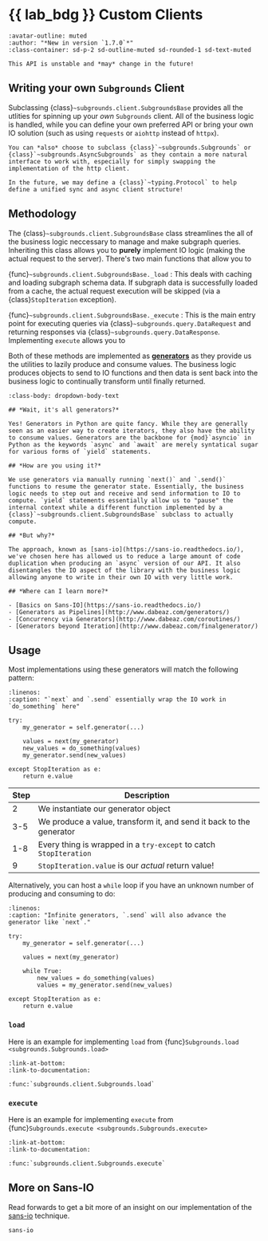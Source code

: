 # {{ lab_bdg }} Custom Clients

```{article-info}
:avatar-outline: muted
:author: "*New in version `1.7.0`*"
:class-container: sd-p-2 sd-outline-muted sd-rounded-1 sd-text-muted
```

```{warning}
This API is unstable and *may* change in the future!
```

## Writing your own `Subgrounds` Client

Subclassing {class}`~subgrounds.client.SubgroundsBase` provides all the utlities for spinning up your *own* `Subgrounds` client. All of the business logic is handled, while you can define your own preferred API or bring your own IO solution (such as using `requests` or `aiohttp` instead of `httpx`).

```{note}
You can *also* choose to subclass {class}`~subgrounds.Subgrounds` or {class}`~subgrounds.AsyncSubgrounds` as they contain a more natural interface to work with, especially for simply swapping the implementation of the http client.

In the future, we may define a {class}`~typing.Protocol` to help define a unified sync and async client structure!
```

## Methodology

The {class}`~subgrounds.client.SubgroundsBase` class streamlines the all of the business logic neccessary to manage and make subgraph queries. Inheriting this class allows you to **purely** implement IO logic (making the actual request to the server). There's two main functions that allow you to 

{func}`~subgrounds.client.SubgroundsBase._load`
: This deals with caching and loading subgraph schema data. If subgraph data is successfully loaded from a cache, the actual request execution will be skipped (via a {class}`StopIteration` exception).

{func}`~subgrounds.client.SubgroundsBase._execute`
: This is the main entry point for executing queries via {class}`~subgrounds.query.DataRequest` and returning responses via {class}`~subgrounds.query.DataResponse`. Implementing `execute` allows you to 

Both of these methods are implemented as [**generators**](https://docs.python.org/3.11/tutorial/classes.html#generators) as they provide us the utilities to lazily produce and consume values. The business logic produces objects to send to IO functions and then data is sent back into the business logic to continually transform until finally returned.

```{dropdown} More on Generators
:class-body: dropdown-body-text

## *Wait, it's all generators?*

Yes! Generators in Python are quite fancy. While they are generally seen as an easier way to create iterators, they also have the ability to consume values. Generators are the backbone for {mod}`asyncio` in Python as the keywords `async` and `await` are merely syntatical sugar for various forms of `yield` statements.

## *How are you using it?*

We use generators via manually running `next()` and `.send()` functions to resume the generator state. Essentially, the business logic needs to step out and receive and send information to IO to compute. `yield` statements essentially allow us to "pause" the internal context while a different function implemented by a {class}`~subgrounds.client.SubgroundsBase` subclass to actually compute.

## *But why?*

The approach, known as [sans-io](https://sans-io.readthedocs.io/), we've chosen here has allowed us to reduce a large amount of code duplication when producing an `async` version of our API. It also disentangles the IO aspect of the library with the business logic allowing anyone to write in their own IO with very little work.

## *Where can I learn more?*

- [Basics on Sans-IO](https://sans-io.readthedocs.io/)
- [Generators as Pipelines](http://www.dabeaz.com/generators/)
- [Concurrency via Generators](http://www.dabeaz.com/coroutines/)
- [Generators beyond Iteration](http://www.dabeaz.com/finalgenerator/)
```

## Usage

Most implementations using these generators will match the following pattern:

```{code-block} python
:linenos:
:caption: "`next` and `.send` essentially wrap the IO work in `do_something` here"

try:
    my_generator = self.generator(...)

    values = next(my_generator)
    new_values = do_something(values)
    my_generator.send(new_values)

except StopIteration as e:
    return e.value
```

| Step | Description                                                         |
| ---- | ------------------------------------------------------------------- |
| 2    | We instantiate our generator object                                 |
| 3-5  | We produce a value, transform it, and send it back to the generator |
| 1-8  | Every thing is wrapped in a `try-except` to catch `StopIteration`   |
| 9    | `StopIteration.value` is our *actual* return value!                 |

Alternatively, you can host a `while` loop if you have an unknown number of producing and consuming to do:

```{code-block} python
:linenos:
:caption: "Infinite generators, `.send` will also advance the generator like `next`."

try:
    my_generator = self.generator(...)

    values = next(my_generator)

    while True:
        new_values = do_something(values)
        values = my_generator.send(new_values)

except StopIteration as e:
    return e.value
```


### `load`
Here is an example for implementing `load` from {func}`Subgrounds.load <subgrounds.Subgrounds.load>`

```{code-include}
:link-at-bottom:
:link-to-documentation:

:func:`subgrounds.client.Subgrounds.load`
```

### `execute`
Here is an example for implementing `execute` from {func}`Subgrounds.execute <subgrounds.Subgrounds.execute>`

```{code-include}
:link-at-bottom:
:link-to-documentation:

:func:`subgrounds.client.Subgrounds.execute`
```

## More on Sans-IO

Read forwards to get a bit more of an insight on our implementation of the [sans-io](https://sans-io.readthedocs.io/) technique.

```{toctree}
sans-io
```
